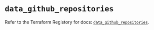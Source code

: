 # `data_github_repositories`

Refer to the Terraform Registory for docs: [`data_github_repositories`](https://registry.terraform.io/providers/integrations/github/5.23.0/docs/data-sources/repositories).
